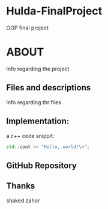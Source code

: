 # Hulda-FinalProject
OOP final project
# ABOUT

Info regarding the project

## Files and descriptions

Info regarding thr files

## Implementation:

a c++ code snippit:

```c++
std::cout << "Hello, world!\n";
```

## GitHub Repository

## Thanks

shaked zahor
